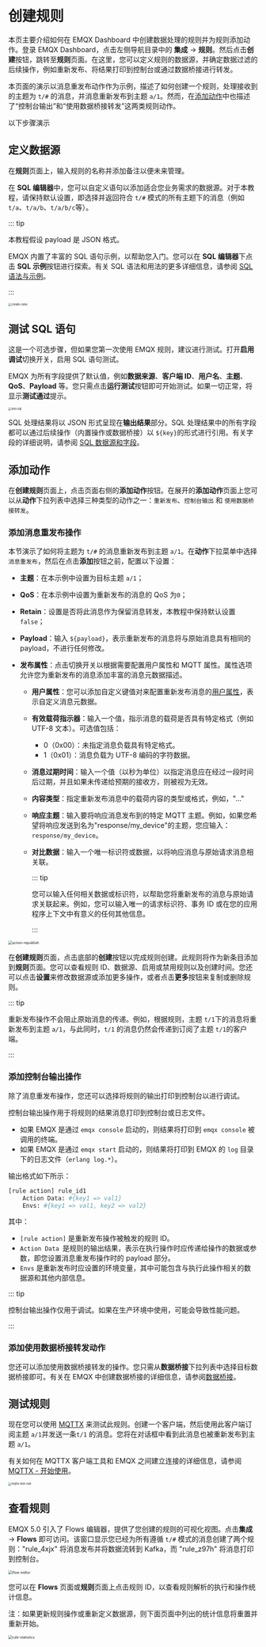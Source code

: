 # 创建规则

本页主要介绍如何在 EMQX Dashboard 中创建数据处理的规则并为规则添加动作。登录 EMQX Dashboard，点击左侧导航目录中的 **集成** -> **规则**。然后点击**创建**按钮，跳转至**规则**页面。在这里，您可以定义规则的数据源，并确定数据过滤的后续操作，例如重新发布、将结果打印到控制台或通过数据桥接进行转发。

本页面的演示以消息重发布动作作为示例，描述了如何创建一个规则，处理接收到的主题为 `t/#` 的消息，并消息重新发布到主题 `a/1`。然而，在[添加动作](#添加动作)中也描述了“控制台输出”和“使用数据桥接转发”这两类规则动作。

以下步骤演示

## 定义数据源

在**规则**页面上，输入规则的名称并添加备注以便未来管理。

在 **SQL 编辑器**中，您可以自定义语句以添加适合您业务需求的数据源。对于本教程，请保持默认设置，即选择并返回符合 `t/#` 模式的所有主题下的消息（例如 `t/a`、`t/a/b`、`t/a/b/c`等）。

::: tip 

本教程假设 payload 是 JSON 格式。<!--如果负载以其他方式格式化，您可以通过Schema Registry TODO来转换数据类型。 -->

EMQX 内置了丰富的 SQL 语句示例，以帮助您入门。您可以在 **SQL 编辑器**下点击 **SQL 示例**按钮进行探索。有关 SQL 语法和用法的更多详细信息，请参阅 [SQL 语法与示例](./rule-sql-syntax.md)。 

:::

<img src="./assets/create-rules.png" alt="create-rules" style="zoom:40%;" />

## 测试 SQL 语句

这是一个可选步骤，但如果您第一次使用 EMQX 规则，建议进行测试。打开**启用调试**切换开关，启用 SQL 语句测试。

EMQX 为所有字段提供了默认值，例如**数据来源**、**客户端 ID**、**用户名**、**主题**、**QoS**、**Payload** 等。您只需点击**运行测试**按钮即可开始测试。如果一切正常，将显示**测试通过**提示。

<img src="./assets/test-sql.png" alt="test-sql" style="zoom:40%;" />

SQL 处理结果将以 JSON 形式呈现在**输出结果**部分。SQL 处理结果中的所有字段都可以通过后续操作（内置操作或数据桥接）以 `${key}`的形式进行引用。有关字段的详细说明，请参阅 [SQL 数据源和字段](./rule-sql-events-and-fields.md)。

## 添加动作

在**创建规则**页面上，点击页面右侧的**添加动作**按钮。在展开的**添加动作**页面上您可以从**动作**下拉列表中选择三种类型的动作之一：`重新发布`、`控制台输出` 和 `使用数据桥接转发`。

### 添加消息重发布操作

本节演示了如何将主题为 `t/#` 的消息重新发布到主题 `a/1`。在**动作**下拉菜单中选择`消息重发布`，然后在点击**添加**按钮之前，配置以下设置：

- **主题**：在本示例中设置为目标主题 `a/1`；
- **QoS**：在本示例中设置为重新发布的消息的 QoS 为`0`；
- **Retain**：设置是否将此消息作为保留消息转发，本教程中保持默认设置 `false`；
- **Payload**：输入 `${payload}`，表示重新发布的消息将与原始消息具有相同的 payload，不进行任何修改。
- **发布属性**：点击切换开关以根据需要配置用户属性和 MQTT 属性。属性选项允许您为重新发布的消息添加丰富的消息元数据描述。

  - **用户属性**：您可以添加自定义键值对来配置重新发布消息的[用户属性](https://www.emqx.com/zh/blog/mqtt5-user-properties)，表示自定义消息元数据。

  - **有效载荷指示器**：输入一个值，指示消息的载荷是否具有特定格式（例如 UTF-8 文本）。可选值包括：

    - 0（0x00）：未指定消息负载具有特定格式。
    - 1（0x01）：消息负载为 UTF-8 编码的字符数据。

  - **消息过期时间**：输入一个值（以秒为单位）以指定消息应在经过一段时间后过期，并且如果未传递给预期的接收方，则被视为无效。

  - **内容类型**：指定重新发布消息中的载荷内容的类型或格式，例如，"..." <!--输入示例？-->

  - **响应主题**：输入要将响应消息发布到的特定 MQTT 主题。例如，如果您希望将响应发送到名为"response/my_device"的主题，您应输入：`response/my_device`。

  - **对比数据**：输入一个唯一标识符或数据，以将响应消息与原始请求消息相关联。

    ::: tip

    您可以输入任何相关数据或标识符，以帮助您将重新发布的消息与原始请求关联起来。例如，您可以输入唯一的请求标识符、事务 ID 或在您的应用程序上下文中有意义的任何其他信息。

    :::

<img src="./assets/action-republish.png" alt="action-republish" style="zoom:50%;" />

在**创建规则**页面，点击底部的**创建**按钮以完成规则创建。此规则将作为新条目添加到**规则**页面。您可以查看规则 ID、数据源、启用或禁用规则以及创建时间。您还可以点击**设置**来修改数据源或添加更多操作，或者点击**更多**按钮来复制或删除规则。

::: tip 

重新发布操作不会阻止原始消息的传递。例如，根据规则，主题 `t/1`下的消息将重新发布到主题 `a/1`，与此同时，`t/1` 的消息仍然会传递到订阅了主题 `t/1`的客户端。 

:::

### 添加控制台输出操作

除了消息重发布操作，您还可以选择将规则的输出打印到控制台以进行调试。

控制台输出操作用于将规则的结果消息打印到控制台或日志文件。

- 如果 EMQX 是通过 `emqx console` 启动的，则结果将打印到 `emqx console` 被调用的终端。
- 如果 EMQX 是通过 `emqx start` 启动的，则结果将打印到 EMQX 的 `log` 目录下的日志文件（`erlang log.*`）。

输出格式如下所示：

```bash
[rule action] rule_id1
    Action Data: #{key1 => val1}
    Envs: #{key1 => val1, key2 => val2}
```

其中：

- `[rule action]` 是重新发布操作被触发的规则 ID。
- `Action Data `是规则的输出结果，表示在执行操作时应传递给操作的数据或参数，即您设置消息重发布操作时的 payload 部分。
- `Envs` 是重新发布时应设置的环境变量，其中可能包含与执行此操作相关的数据源和其他内部信息。

::: tip 

控制台输出操作仅用于调试。如果在生产环境中使用，可能会导致性能问题。

 :::

### 添加使用数据桥接转发动作

您还可以添加使用数据桥接转发的操作。您只需从**数据桥接**下拉列表中选择目标数据桥接即可。有关在 EMQX 中创建数据桥接的详细信息，请参阅[数据桥接](./data-bridges.md)。

## 测试规则

现在您可以使用 [MQTTX](https://mqttx.app/) 来测试此规则。创建一个客户端，然后使用此客户端订阅主题 `a/1`并发送一条`t/1` 的消息。您将在对话框中看到此消息也被重新发布到主题 `a/1`。

有关如何在 MQTTX 客户端工具和 EMQX 之间建立连接的详细信息，请参阅 [MQTTX - 开始使用](https://mqttx.app/zh/docs/get-started)。

<img src="./assets/mqttx-test-rule.png" alt="mqttx-test-rule" style="zoom:40%;" />

## 查看规则

EMQX 5.0 引入了 Flows 编辑器，提供了您创建的规则的可视化视图。点击**集成** -> **Flows** 即可访问。该窗口显示您已经为所有遵循 `t/#` 模式的消息创建了两个规则："rule_4xjx" 将消息发布并将数据流转到 Kafka，而 "rule_z97h" 将消息打印到控制台。

<img src="./assets/flow-eidtor.png" alt="flow-eidtor" style="zoom:50%;" />

您可以在 **Flows** 页面或**规则**页面上点击规则 ID，以查看规则解析的执行和操作统计信息。

注：如果更新规则操作或重新定义数据源，则下面页面中列出的统计信息将重置并重新开始。

<img src="./assets/rule-statistics.png" alt="rule-statistics" style="zoom:50%;" />
